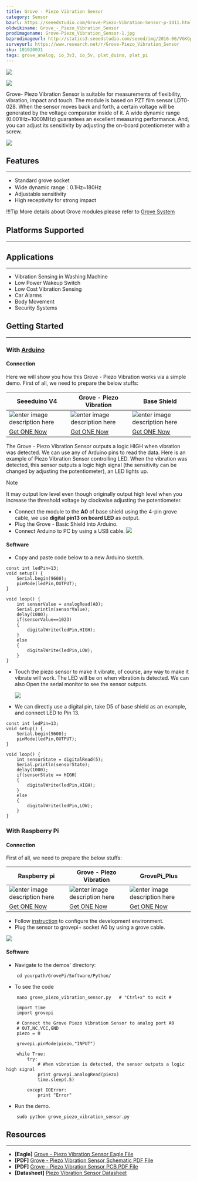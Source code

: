 ```yaml
---
title: Grove - Piezo Vibration Sensor
category: Sensor
bzurl: https://seeedstudio.com/Grove-Piezo-Vibration-Sensor-p-1411.html
oldwikiname: Grove_-_Piezo_Vibration_Sensor
prodimagename: Grove-Piezo_Vibration_Sensor-1.jpg
bzprodimageurl: http://statics3.seeedstudio.com/seeed/img/2016-06/VGKGp4ZlaglN4DMgnVAhUzUz.jpg
surveyurl: https://www.research.net/r/Grove-Piezo_Vibration_Sensor
sku: 101020031
tags: grove_analog, io_3v3, io_5v, plat_duino, plat_pi
---
```


![](https://raw.githubusercontent.com/SeeedDocument/Grove-Piezo_Vibration_Sensor/master/img/Grove-Piezo_Vibration_Sensor-1.jpg)

![](https://raw.githubusercontent.com/SeeedDocument/Grove-Piezo_Vibration_Sensor/master/img/Piezo_Vibration_Sensor_02.jpg)

Grove- Piezo Vibration Sensor is suitable for measurements of flexibility, vibration, impact and touch. The module is based on PZT film sensor LDT0-028. When the sensor moves back and forth, a certain voltage will be generated by the voltage comparator inside of it. A wide dynamic range (0.001Hz~1000MHz) guarantees an excellent measuring performance. And, you can adjust its sensitivity by adjusting the on-board potentiometer with a screw.

[![](https://raw.githubusercontent.com/SeeedDocument/common/master/Get_One_Now_Banner.png)](http://www.seeedstudio.com/Grove-Piezo-Vibration-Sensor-p-1411.html)

## Features
--------

-   Standard grove socket
-   Wide dynamic range：0.1Hz~180Hz
-   Adjustable sensitivity
-   High receptivity for strong impact

!!!Tip
    More details about Grove modules please refer to [Grove System](http://wiki.seeed.cc/Grove_System/)

## Platforms Supported
-------------------

## Applications
------------
-   Vibration Sensing in Washing Machine
-   Low Power Wakeup Switch
-   Low Cost Vibration Sensing
-   Car Alarms
-   Body Movement
-   Security Systems

## Getting Started
-----

### With [Arduino](/Arduino "Arduino")

#### Connection

Here we will show you how this Grove - Piezo Vibration works via a simple demo. First of all, we need to prepare the below stuffs:

| Seeeduino V4 | Grove - Piezo Vibration | Base Shield |
|--------------|----------------------|-----------------|
|![enter image description here](https://raw.githubusercontent.com/SeeedDocument/Grove_Light_Sensor/master/images/gs_1.jpg)|![enter image description here](https://github.com/SeeedDocument/Grove-Piezo_Vibration_Sensor/raw/master/img/Piezo%20vibration%20sensor_s.jpg)|![enter image description here](https://raw.githubusercontent.com/SeeedDocument/Grove_Light_Sensor/master/images/gs_4.jpg)|
|[Get ONE Now](http://www.seeedstudio.com/Seeeduino-V4.2-p-2517.html)|[Get ONE Now](https://www.seeedstudio.com/Grove-Piezo-Vibration-Sensor-p-1411.html)|[Get ONE Now](https://www.seeedstudio.com/Base-Shield-V2-p-1378.html)|

The Grove - Piezo Vibration Sensor outputs a logic HIGH when vibration was detected. We can use any of Arduino pins to read the data. Here is an example of Piezo Vibration Sensor controlling LED. When the vibration was detected, this sensor outputs a logic high signal (the sensitivity can be changed by adjusting the potentiometer), an LED lights up.

<div class="admonition note">
<p class="admonition-title">Note</p>
It may output low level even though originally output high level when you increase the threshold voltage by clockwise adjusting the potentiometer.
</div>

- Connect the module to the **A0** of base shield using the 4-pin grove cable, we use **digital pin13 on board LED** as output.
- Plug the Grove - Basic Shield into Arduino.
- Connect Arduino to PC by using a USB cable.
![](https://github.com/SeeedDocument/Grove-Piezo_Vibration_Sensor/raw/master/img/piezo%20vibration%20connection.jpg)

#### Software

- Copy and paste code below to a new Arduino sketch.

```
const int ledPin=13;
void setup() {
    Serial.begin(9600);
    pinMode(ledPin,OUTPUT);
}

void loop() {
    int sensorValue = analogRead(A0);
    Serial.println(sensorValue);
    delay(1000);
    if(sensorValue==1023)
    {
        digitalWrite(ledPin,HIGH);
    }
    else
    {
        digitalWrite(ledPin,LOW);
    }
}
```
- Touch the piezo sensor to make it vibrate, of course, any way to make it vibrate will work. The LED will be on when vibration is detected. We can also Open the serial monitor to see the sensor outputs.

  ![](https://raw.githubusercontent.com/SeeedDocument/Grove-Piezo_Vibration_Sensor/master/img/Grove-Piezo_Vibration_Sensor.jpg)

- We can directly use a digital pin, take D5 of base shield as an example, and connect LED to Pin 13.

```
const int ledPin=13;
void setup() {
    Serial.begin(9600);
    pinMode(ledPin,OUTPUT);
}

void loop() {
    int sensorState = digitalRead(5);
    Serial.println(sensorState);
    delay(1000);
    if(sensorState == HIGH)
    {
        digitalWrite(ledPin,HIGH);
    }
    else
    {
        digitalWrite(ledPin,LOW);
    }
}
```

### With Raspberry Pi

#### Connection
First of all, we need to prepare the below stuffs:

| Raspberry pi | Grove - Piezo Vibration | GrovePi_Plus |
|--------------|-------------|-----------------|
|![enter image description here](https://github.com/SeeedDocument/Grove-Temperature_and_Humidity_Sensor_Pro/raw/master/img/pi.jpg)|![enter image description here](https://github.com/SeeedDocument/Grove-Piezo_Vibration_Sensor/raw/master/img/Piezo%20vibration%20sensor_s.jpg)|![enter image description here](https://github.com/SeeedDocument/Grove-Temperature_and_Humidity_Sensor_Pro/raw/master/img/grovepi%2B.jpg)|
|[Get ONE Now](https://www.seeedstudio.com/Raspberry-Pi-3-Model-B-p-2625.html)|[Get ONE Now](https://www.seeedstudio.com/Grove-Piezo-Vibration-Sensor-p-1411.html)|[Get ONE Now](https://www.seeedstudio.com/GrovePi%2B-p-2241.html)|

- Follow [instruction](http://wiki.seeed.cc/GrovePi_Plus/) to configure the development environment.
- Plug the sensor to grovepi+ socket A0 by using a grove cable.

![](https://github.com/SeeedDocument/Grove-Piezo_Vibration_Sensor/raw/master/img/grove%20connection.jpg)

#### Software

- Navigate to the demos' directory:

```
    cd yourpath/GrovePi/Software/Python/
```
-   To see the code
```
    nano grove_piezo_vibration_sensor.py   # "Ctrl+x" to exit #
```
```
    import time
    import grovepi

    # Connect the Grove Piezo Vibration Sensor to analog port A0
    # OUT,NC,VCC,GND
    piezo = 0

    grovepi.pinMode(piezo,"INPUT")

    while True:
        try:
            # When vibration is detected, the sensor outputs a logic high signal
            print grovepi.analogRead(piezo)
            time.sleep(.5)

        except IOError:
            print "Error"
```

- Run the demo.
```
    sudo python grove_piezo_vibration_sensor.py
```

## Resources
---------

- **[Eagle]** [Grove - Piezo Vibration Sensor Eagle File](https://raw.githubusercontent.com/SeeedDocument/Grove-Piezo_Vibration_Sensor/master/res/Eagle.zip)
- **[PDF]** [Grove - Piezo Vibration Sensor Schematic PDF File](https://raw.githubusercontent.com/SeeedDocument/Grove-Piezo_Vibration_Sensor/master/res/Gvove-Piezo_Vibration_Sensor.pdf)
- **[PDF]** [Grove - Piezo Vibration Sensor PCB PDF File](https://github.com/SeeedDocument/Grove-Piezo_Vibration_Sensor/raw/master/res/Gvove%20-%20Piezo%20Vibration%20Sensor%20v1.1%20PCB.pdf)
- **[Datasheet]** [Piezo Vibration Sensor Datasheet](https://raw.githubusercontent.com/SeeedDocument/Grove-Piezo_Vibration_Sensor/master/res/Piezo_Vibration_Sensor.pdf)


<!-- This Markdown file was created from http://www.seeedstudio.com/wiki/Grove_-_Piezo_Vibration_Sensor -->
